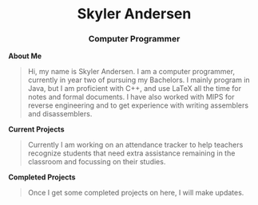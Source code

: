 <html><h1 align="center">Skyler Andersen</h1><h3 align="center">Computer Programmer</h3></html>
  
**About Me**  
>   Hi, my name is Skyler Andersen. I am a computer programmer, currently in year two of pursuing my Bachelors. I mainly program in Java, but I am proficient with C++, and use LaTeX all the time for notes and formal documents. I have also worked with MIPS for reverse engineering and to get experience with writing assemblers and disassemblers.  
  
**Current Projects**  
>   Currently I am working on an attendance tracker to help teachers recognize students that need extra assistance remaining in the classroom and focussing on their studies.  
  
**Completed Projects**  
>  Once I get some completed projects on here, I will make updates.